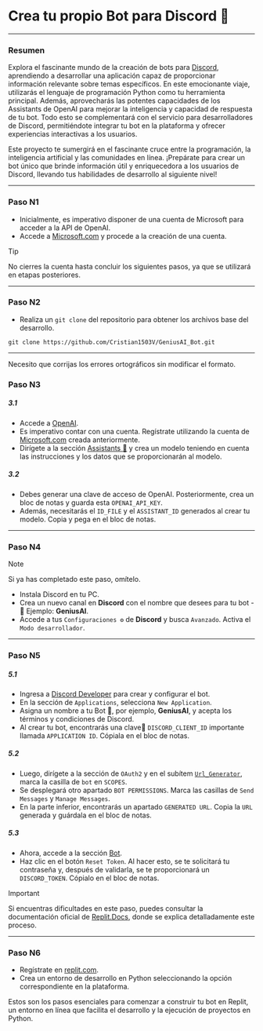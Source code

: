 # Crea tu propio Bot para Discord 🚀
---

### Resumen
Explora el fascinante mundo de la creación de bots para [Discord](https://discord.com/), aprendiendo a desarrollar una aplicación capaz de proporcionar información relevante sobre temas específicos. En este emocionante viaje, utilizarás el lenguaje de programación Python como tu herramienta principal. Además, aprovecharás las potentes capacidades de los Assistants de OpenAI para mejorar la inteligencia y capacidad de respuesta de tu bot. Todo esto se complementará con el servicio para desarrolladores de Discord, permitiéndote integrar tu bot en la plataforma y ofrecer experiencias interactivas a los usuarios.

Este proyecto te sumergirá en el fascinante cruce entre la programación, la inteligencia artificial y las comunidades en línea. ¡Prepárate para crear un bot único que brinde información útil y enriquecedora a los usuarios de Discord, llevando tus habilidades de desarrollo al siguiente nivel!

---

### Paso N1 
- Inicialmente, es imperativo disponer de una cuenta de Microsoft para acceder a la API de OpenAI.
- Accede a [Microsoft.com](https://www.microsoft.com/es-co) y procede a la creación de una cuenta.

> [!TIP]
> No cierres la cuenta hasta concluir los siguientes pasos, ya que se utilizará en etapas posteriores.

---

### Paso N2 

- Realiza un `git clone` del repositorio para obtener los archivos base del desarrollo.

```
git clone https://github.com/Cristian1503V/GeniusAI_Bot.git
``` 

---

Necesito que corrijas los errores ortográficos sin modificar el formato.

### Paso N3

##### 3.1

- Accede a [OpenAI](https://platform.openai.com/docs/overview).
- Es imperativo contar con una cuenta. Regístrate utilizando la cuenta de [Microsoft.com](https://www.microsoft.com/es-co) creada anteriormente.
- Dirígete a la sección [Assistants 🤖](https://platform.openai.com/assistants) y crea un modelo teniendo en cuenta las instrucciones y los datos que se proporcionarán al modelo. 

##### 3.2
- Debes generar una clave de acceso de OpenAI. Posteriormente, crea un bloc de notas y guarda esta `OPENAI_API_KEY`. 
- Además, necesitarás el `ID_FILE` y el `ASSISTANT_ID` generados al crear tu modelo. Copia y pega en el bloc de notas.

---

### Paso N4 

> [!NOTE] 
> Si ya has completado este paso, omítelo.
- Instala Discord en tu PC.
- Crea un nuevo canal en **Discord** con el nombre que desees para tu bot - 🤖 Ejemplo: **GeniusAI**.
- Accede a tus `Configuraciones ⚙️` de **Discord** y busca `Avanzado`. Activa el `Modo desarrollador`. 

--- 

### Paso N5

##### 5.1
- Ingresa a [Discord Developer](https://discord.com/developers/applications) para crear y configurar el bot.
- En la sección de `Applications`, selecciona `New Application`.
- Asigna un nombre a tu Bot 🤖, por ejemplo, **GeniusAI**, y acepta los términos y condiciones de Discord.
- Al crear tu bot, encontrarás una clave🔑 `DISCORD_CLIENT_ID` importante llamada `APPLICATION ID`. Cópiala en el bloc de notas.

##### 5.2

- Luego, dirígete a la sección de `OAuth2` y en el subítem [`Url_Generator`](https://discord.com/developers/applications/1207367206921306223/oauth2/url-generator), marca la casilla de `bot` en `SCOPES`.
- Se desplegará otro apartado `BOT PERMISSIONS`. Marca las casillas de `Send Messages` y `Manage Messages`.
- En la parte inferior, encontrarás un apartado `GENERATED URL`. Copia la `URL` generada y guárdala en el bloc de notas. 

##### 5.3

- Ahora, accede a la sección [Bot](https://discord.com/developers/applications/1207224688745648128/bot).
- Haz clic en el botón `Reset Token`. Al hacer esto, se te solicitará tu contraseña y, después de validarla, se te proporcionará un `DISCORD_TOKEN`. Cópialo en el bloc de notas.
    
> [!IMPORTANT] 
> Si encuentras dificultades en este paso, puedes consultar la documentación oficial 
> de [Replit.Docs](https://docs.replit.com/tutorials/python/build-basic-discord-bot-python), donde se explica detalladamente este proceso.


---

### Paso N6

- Regístrate en [replit.com](https://replit.com/~).
- Crea un entorno de desarrollo en Python seleccionando la opción correspondiente en la plataforma.

Estos son los pasos esenciales para comenzar a construir tu bot en Replit, un entorno en línea que facilita el desarrollo y la ejecución de proyectos en Python.
